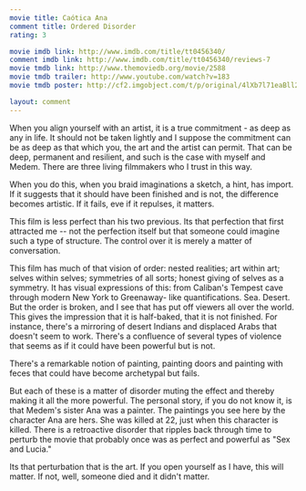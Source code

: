 ```yaml
---
movie title: Caótica Ana
comment title: Ordered Disorder
rating: 3

movie imdb link: http://www.imdb.com/title/tt0456340/
comment imdb link: http://www.imdb.com/title/tt0456340/reviews-7
movie tmdb link: http://www.themoviedb.org/movie/2588
movie tmdb trailer: http://www.youtube.com/watch?v=183
movie tmdb poster: http://cf2.imgobject.com/t/p/original/4lXb7l71eaBll2rFvD1U32NsMD4.jpg

layout: comment
---
```


When you align yourself with an artist, it is a true commitment - as deep as any in life. It should not be taken lightly and I suppose the commitment can be as deep as that which you, the art and the artist can permit. That can be deep, permanent and resilient, and such is the case with myself and Medem. There are three living filmmakers who I trust in this way.

When you do this, when you braid imaginations a sketch, a hint, has import. If it suggests that it should have been finished and is not, the difference becomes artistic. If it fails, eve if it repulses, it matters.

This film is less perfect than his two previous. Its that perfection that first attracted me -- not the perfection itself but that someone could imagine such a type of structure. The control over it is merely a matter of conversation. 

This film has much of that vision of order: nested realities; art within art; selves within selves; symmetries of all sorts; honest giving of selves as a symmetry. It has visual expressions of this: from Caliban's Tempest cave through modern New York to Greenaway- like quantifications. Sea. Desert. But the order is broken, and I see that has put off viewers all over the world. This gives the impression that it is half-baked, that it is not finished. For instance, there's a mirroring of desert Indians and displaced Arabs that doesn't seem to work. There's a confluence of several types of violence that seems as if it could have been powerful but is not. 

There's a remarkable notion of painting, painting doors and painting with feces that could have become archetypal but fails. 

But each of these is a matter of disorder muting the effect and thereby making it all the more powerful. The personal story, if you do not know it, is that Medem's sister Ana was a painter. The paintings you see here by the character Ana are hers. She was killed at 22, just when this character is killed. There is a retroactive disorder that ripples back through time to perturb the movie that probably once was as perfect and powerful as "Sex and Lucia."

Its that perturbation that is the art. If you open yourself as I have, this will matter. If not, well, someone died and it didn't matter.